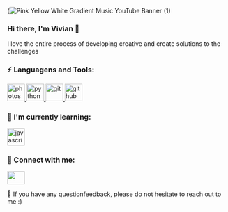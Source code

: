 (![Pink Yellow White Gradient Music YouTube Banner (1)](https://github.com/pinheirovivian/pinheirovivian/assets/117175958/d27a86e1-60a1-418f-85c8-c4582ced469a)

### Hi there, I'm Vivian 👋
I love the entire process of developing creative and create solutions to the challenges

<h3 align="left">⚡ Languagens and Tools:</h3>
<p align="left"> <a href="https://www.photoshop.com/en" target="_blank"> <img src="https://devicons.github.io/devicon/devicon.git/icons/photoshop/photoshop-plain.svg" alt="photoshop" width="40" height="40"/> </a> <a href="https://www.python.org" target="_blank"> <img src="https://devicons.github.io/devicon/devicon.git/icons/python/python-original.svg" alt="python" width="40" height="40"/> </a> 
<a href="https://www.git.com" target="_blank"> <img src="https://devicons.github.io/devicon/git/git-original-wordmark.svg" alt="git" width="40" height="40"/> </a> 
<a href="https://www.git.com" target="_blank"> <img src="https://devicons.github.io/devicon/github/github-original-wordmark.svg" alt="github" width="40" height="40"/> </a> </p>

<h3 align="left">🌱 I'm currently learning:</h3>
<p align="left"> <a href="https://www.javascript.com" target="_blank"> <img src="https://devicons.github.io/devicon/devicon.git/icons/javascript/javascript-original.svg" alt="javascript" width="40" height="40"/> </a> 

<h3 align="left">🤝 Connect with me:</h3>
<p align="left">
<a href="seu link" target="blank"><img align="center" src="https://cdn.jsdelivr.net/npm/simple-icons@3.0.1/icons/linkedin.svg" alt="" height="30" width="40" /></a> </p>
💬 If you have any questionfeedback, please do not hesitate to reach out to me :)

